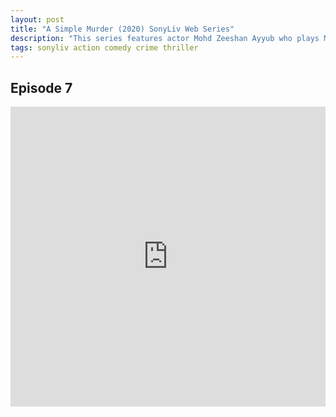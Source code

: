 ```yaml
---
layout: post
title: "A Simple Murder (2020) SonyLiv Web Series"
description: "This series features actor Mohd Zeeshan Ayyub who plays Manish in the series. He is assigned to kill someone. However..."
tags: sonyliv action comedy crime thriller
---
```



## Episode 7

<div class="responsive-container">
<iframe src="https://drive.google.com/file/d/166I46Vd6K-QbJB9JY4gEwEFFxDohAFRc/preview" frameborder="0" marginwidth="0" marginheight="0" scrolling="NO" width="100%" height="480" allowfullscreen></iframe>
<div style="width: 80px; height: 80px; position: absolute; opacity: 0; right: 0px; top: 0px;"> </div></div>

